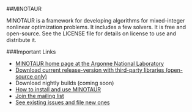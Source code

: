 ##MINOTAUR

MINOTAUR is a framework for developing algorithms for mixed-integer nonlinear
optimization problems. It includes a few solvers. It is free and open-source.
See the LICENSE file for details on license to use and distribute it.

###Important Links
* [MINOTAUR home page at the Argonne National
  Laboratory](https://wiki.mcs.anl.gov/minotaur)
* [Download current release-version with third-party libraries (open-source
  only)](https://wiki.mcs.anl.gov/minotaur/index.php/Minotaur_Download)
* Download nightly builds (coming soon)
* [How to install and use
  MINOTAUR](https://wiki.mcs.anl.gov/minotaur/index.php/Minotaur_Documentation)
* [Join the mailing list](https://lists.mcs.anl.gov/mailman/listinfo/minotaur)
* [See existing issues and file new
  ones](https://github.com/ashutoshmahajan/minotaur/issues)

